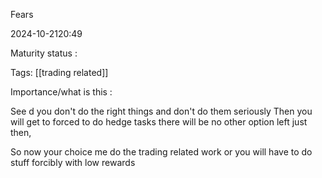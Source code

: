 Fears

2024-10-2120:49

Maturity  status : 

Tags: [[trading related]]

Importance/what is this  : 



See d you don't do the right things and don't do them seriously 
Then you will get to forced to do hedge tasks there will be no other option left just then, 

So now your choice me do the trading related work or you will have to do stuff forcibly with low rewards 